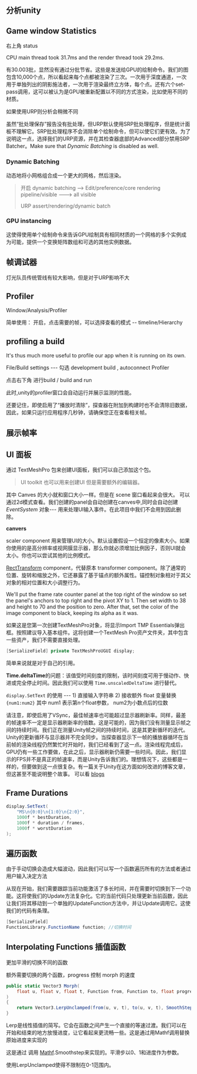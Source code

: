 
## 分析unity

## Game window Statistics

右上角 status

CPU main thread took 31.7ms and the render thread took 29.2ms.

有30.003批，显然没有通过分批节省。这些是发送给GPU的绘制命令。我们的图包含10,000个点，所以看起来每个点都被渲染了三次。一次用于深度通道，一次用于单独列出的阴影施法者，一次用于渲染最终立方体，每个点。还有六个set-pass调用，这可以被认为是GPU被重新配置以不同的方式渲染，比如使用不同的材质。

如果使用URP则分析会稍微不同

虽然“批处理保存”报告没有批处理，但URP默认使用SRP批处理程序，但是统计面板不理解它。SRP批处理程序不会消除单个绘制命令，但可以使它们更有效。为了说明这一点，选择我们的URP资源，并在其检查器底部的Advanced部分禁用SRP Batcher。Make sure that _Dynamic Batching_ is disabled as well.

### Dynamic Batching

动态地将小网格组合成一个更大的网格，然后渲染。

> 开启 dynamic batching  --> Edit/preference/core rendering pipeline/visible ---> all visible
> 
> URP assert/rendering/dynamic batch


### GPU instancing

这使得使用单个绘制命令来告诉GPU绘制具有相同材质的一个网格的多个实例成为可能，提供一个变换矩阵数组和可选的其他实例数据。

## 帧调试器

灯光队员传统管线有较大影响，但是对于URP影响不大

## Profiler

Window/Analysis/Profiler

简单使用： 开启，点击需要的帧，可以选择查看的模式 -- timeline/Hierarchy

## profiling a build

It's thus much more useful to profile our app when it is running on its own.

File/Build settings --- 勾选 development build , autoconnect Profiler

点击右下角 进行build / build and run 

此时,unity的profiler窗口会自动运行并展示监测的性能。

还要记住，即使启用了“播放时清除”，探查器在附加到构建时也不会清除旧数据，因此，如果只运行应用程序几秒钟，请确保您正在查看相关帧。

## 展示帧率

## UI 面板

通过 TextMeshPro 包来创建UI面板，我们可以自己添加这个包。

> UI toolkit 也可以用来创建UI 但是需要额外的编辑器。

其中 Canves 的大小就和窗口大小一样。但是在 scene 窗口看起来会很大。 可以通过2d模式查看。我们创建的panel会自动创建在canves中,同时会自动创建 _EventSystem_ 对象--- 用来处理UI输入事件。在此项目中我们不会用到因此删除。

**canvers**

scaler component 用来管理UI的大小。默认设置假设一个恒定的像素大小。如果你使用的是高分辨率或视网膜显示器，那么你就必须增加比例因子，否则UI就会太小。你也可以尝试其他的比例模式。

[RectTransform](http://docs.unity3d.com/Documentation/ScriptReference/RectTransform.html) component，代替原本 transformer component。除了通常的位置、旋转和缩放之外，它还暴露了基于锚点的额外属性。锚控制对象相对于其父对象的相对位置和大小调整行为。

We'll put the frame rate counter panel at the top right of the window so set the panel's anchors to top right and the pivot XY to 1. Then set width to 38 and height to 70 and the position to zero. After that, set the color of the image component to black, keeping its alpha as it was.

如果这是您第一次创建TextMeshPro对象，将显示Import TMP Essentials弹出框。按照建议导入基本组件。这将创建一个TextMesh Pro资产文件夹，其中包含一些资产，我们不需要直接处理。

```c#
[SerializeField] private TextMeshProUGUI display;
```

简单来说就是对于自己的引用。

**Time.deltaTime**的问题：该值受时间刻度的限制，该时间刻度可用于慢动作、快进或完全停止时间。因此我们可以使用 `Time.unscaledDeltaTime` 进行替代。

`display.SetText` 的使用 --- 1) 直接输入字符串 2) 接收额外 float 变量替换 `{num1:num2}` 其中 num1 表示第n个float参数， num2为小数点后的位数

请注意，即使启用了VSync，最佳帧速率也可能超过显示器刷新率。同样，最差的帧速率不一定是显示器刷新率的倍数。这是可能的，因为我们没有测量显示帧之间的持续时间。我们正在测量Unity帧之间的持续时间，这是其更新循环的迭代。Unity的更新循环与显示器并不完全同步。当探查器显示下一帧的播放器循环在当前帧的渲染线程仍然繁忙时开始时，我们已经看到了这一点。渲染线程完成后，GPU仍有一些工作要做，在此之后，显示器刷新仍需要一些时间。因此，我们显示的FPS并不是真正的帧速率，而是Unity告诉我们的。理想情况下，这些都是一样的，但要做到这一点很复杂。有一篇关于Unity在这方面如何改进的博客文章，但这甚至不能说明整个故事。 可以看 [blogs](https://blogs.unity3d.com/2020/10/01/fixing-time-deltatime-in-unity-2020-2-for-smoother-gameplay-what-did-it-take/)


## Frame Durations

```c#
display.SetText(
	"MS\n{0:0}\n{1:0}\n{2:0}",
	1000f * bestDuration,
	1000f * duration / frames,
	1000f * worstDuration
);
```

## 遍历函数

由于手动切换会造成大幅波动，因此我们可以写一个函数遍历所有的方法或者通过用户输入决定方法

从现在开始，我们需要跟踪当前功能激活了多长时间，并在需要时切换到下一个功能。这将使我们的Update方法复杂化。它的当前代码只处理更新当前函数，因此让我们将其移动到一个单独的UpdateFunction方法中，并让Update调用它。这使我们的代码有条理。


```c#
[SerializeField]
FunctionLibrary.FunctionName function; //切换时间
```

##  Interpolating Functions  插值函数

更加平滑的切换不同的函数

额外需要切换的两个函数，progress 控制 morph 的速度

```c#
public static Vector3 Morph(
	float u, float v, float t, Function from, Function to, float progress
)
{
	return Vector3.LerpUnclamped(from(u, v, t), to(u, v, t), SmoothStep(0f, 1f, progress));
}
```

Lerp是线性插值的简写。它会在函数之间产生一个直接的等速过渡。我们可以在开始和结束的地方放慢进度，让它看起来更流畅一些。这是通过用Mathf调用替换原始进度来实现的


这是通过 调用 [Mathf](http://docs.unity3d.com/Documentation/ScriptReference/Mathf.html).Smoothstep来实现的。平滑步以0、1和进度作为参数。

使用LerpUnclamped使得不限制在0-1范围内。

